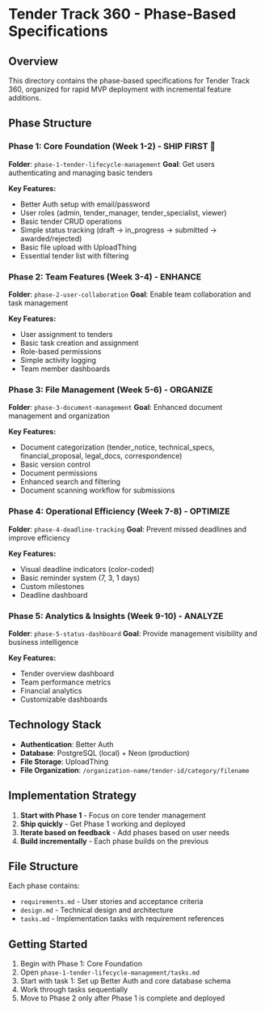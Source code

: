 # Tender Track 360 - Phase-Based Specifications

## Overview

This directory contains the phase-based specifications for Tender Track 360, organized for rapid MVP deployment with incremental feature additions.

## Phase Structure

### Phase 1: Core Foundation (Week 1-2) - SHIP FIRST 🚀

**Folder**: `phase-1-tender-lifecycle-management`
**Goal**: Get users authenticating and managing basic tenders

**Key Features:**

- Better Auth setup with email/password
- User roles (admin, tender_manager, tender_specialist, viewer)
- Basic tender CRUD operations
- Simple status tracking (draft → in_progress → submitted → awarded/rejected)
- Basic file upload with UploadThing
- Essential tender list with filtering

### Phase 2: Team Features (Week 3-4) - ENHANCE

**Folder**: `phase-2-user-collaboration`
**Goal**: Enable team collaboration and task management

**Key Features:**

- User assignment to tenders
- Basic task creation and assignment
- Role-based permissions
- Simple activity logging
- Team member dashboards

### Phase 3: File Management (Week 5-6) - ORGANIZE

**Folder**: `phase-3-document-management`
**Goal**: Enhanced document management and organization

**Key Features:**

- Document categorization (tender_notice, technical_specs, financial_proposal, legal_docs, correspondence)
- Basic version control
- Document permissions
- Enhanced search and filtering
- Document scanning workflow for submissions

### Phase 4: Operational Efficiency (Week 7-8) - OPTIMIZE

**Folder**: `phase-4-deadline-tracking`
**Goal**: Prevent missed deadlines and improve efficiency

**Key Features:**

- Visual deadline indicators (color-coded)
- Basic reminder system (7, 3, 1 days)
- Custom milestones
- Deadline dashboard

### Phase 5: Analytics & Insights (Week 9-10) - ANALYZE

**Folder**: `phase-5-status-dashboard`
**Goal**: Provide management visibility and business intelligence

**Key Features:**

- Tender overview dashboard
- Team performance metrics
- Financial analytics
- Customizable dashboards

## Technology Stack

- **Authentication**: Better Auth
- **Database**: PostgreSQL (local) + Neon (production)
- **File Storage**: UploadThing
- **File Organization**: `/organization-name/tender-id/category/filename`

## Implementation Strategy

1. **Start with Phase 1** - Focus on core tender management
2. **Ship quickly** - Get Phase 1 working and deployed
3. **Iterate based on feedback** - Add phases based on user needs
4. **Build incrementally** - Each phase builds on the previous

## File Structure

Each phase contains:

- `requirements.md` - User stories and acceptance criteria
- `design.md` - Technical design and architecture
- `tasks.md` - Implementation tasks with requirement references

## Getting Started

1. Begin with Phase 1: Core Foundation
2. Open `phase-1-tender-lifecycle-management/tasks.md`
3. Start with task 1: Set up Better Auth and core database schema
4. Work through tasks sequentially
5. Move to Phase 2 only after Phase 1 is complete and deployed
